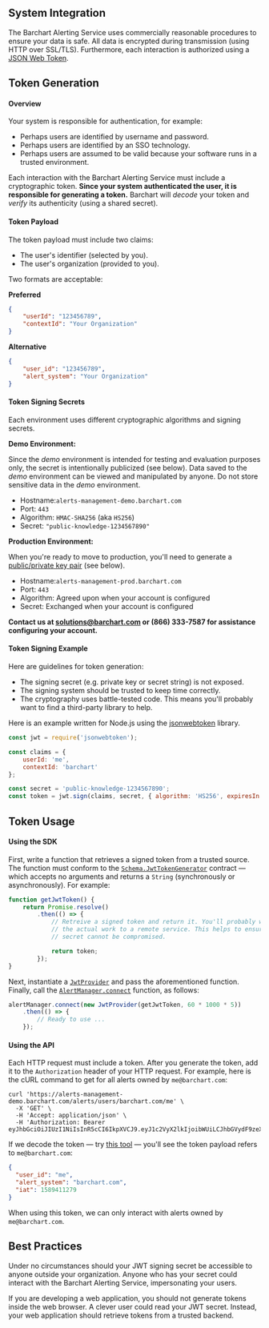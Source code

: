 ## System Integration

The Barchart Alerting Service uses commercially reasonable procedures to ensure your data is safe. All data is encrypted during transmission (using HTTP over SSL/TLS). Furthermore, each interaction is authorized using a [JSON Web Token](https://en.wikipedia.org/wiki/JSON_Web_Token).

## Token Generation

#### Overview

Your system is responsible for authentication, for example:

* Perhaps users are identified by username and password.
* Perhaps users are identified by an SSO technology.
* Perhaps users are assumed to be valid because your software runs in a trusted environment.

Each interaction with the Barchart Alerting Service must include a cryptographic token. **Since your system authenticated the user, it is responsible for generating a token.** Barchart will _decode_ your token and _verify_ its authenticity (using a shared secret).

#### Token Payload

The token payload must include two claims:

* The user's identifier (selected by you).
* The user's organization (provided to you).

Two formats are acceptable:

**Preferred**

```json
{
	"userId": "123456789",
	"contextId": "Your Organization"
}
```

**Alternative**

```json
{
	"user_id": "123456789",
	"alert_system": "Your Organization"
}
```

#### Token Signing Secrets

Each environment uses different cryptographic algorithms and signing secrets.

**Demo Environment:**

Since the _demo_ environment is intended for testing and evaluation purposes only, the secret is intentionally publicized (see below). Data saved to the _demo_ environment can be viewed and manipulated by anyone. Do not store sensitive data in the _demo_ environment.

* Hostname:```alerts-management-demo.barchart.com```
* Port: ```443```
* Algorithm: ```HMAC-SHA256``` (aka ```HS256```)
* Secret: ```"public-knowledge-1234567890"```

**Production Environment:**

When you're ready to move to production, you'll need to generate a [public/private key pair](https://en.wikipedia.org/wiki/Public-key_cryptography) (see below).

* Hostname:```alerts-management-prod.barchart.com```
* Port: ```443```
* Algorithm: Agreed upon when your account is configured
* Secret: Exchanged when your account is configured

**Contact us at solutions@barchart.com or (866) 333-7587 for assistance configuring your account.**

#### Token Signing Example

Here are guidelines for token generation:

* The signing secret (e.g. private key or secret string) is not exposed.
* The signing system should be trusted to keep time correctly.
* The cryptography uses battle-tested code. This means you'll probably want to find a third-party library to help.

Here is an example written for Node.js using the [jsonwebtoken](https://github.com/auth0/node-jsonwebtoken#readme) library.

```js
const jwt = require('jsonwebtoken');

const claims = {
	userId: 'me',
	contextId: 'barchart'
};

const secret = 'public-knowledge-1234567890';
const token = jwt.sign(claims, secret, { algorithm: 'HS256', expiresIn: '2 days' });
```

## Token Usage

#### Using the SDK

First, write a function that retrieves a signed token from a trusted source. The function must conform to the [```Schema.JwtTokenGenerator```](/content/sdk/lib-security?id=callbacksjwttokengenerator) contract — which accepts no arguments and returns a ```String``` (synchronously or asynchronously). For example:

```js
function getJwtToken() {
	return Promise.resolve()
		.then(() => {
			// Retreive a signed token and return it. You'll probably want to delegate
			// the actual work to a remote service. This helps to ensure your JWT signing
			// secret cannot be compromised.

			return token;
		});
}
```

Next, instantiate a [```JwtProvider```](/content/sdk/lib-security?id=jwtprovider) and pass the aforementioned function. Finally, call the [```AlertManager.connect```](/content/sdk/lib?id=alertmanagerconnect) function, as follows:

```js
alertManager.connect(new JwtProvider(getJwtToken, 60 * 1000 * 5))
	.then(() => {
		// Ready to use ...
	});
```

#### Using the API

Each HTTP request must include a token. After you generate the token, add it to the ```Authorization``` header of your HTTP request. For example, here is the cURL command to get for all alerts owned by ```me@barchart.com```:

```shell
curl 'https://alerts-management-demo.barchart.com/alerts/users/barchart.com/me' \
  -X 'GET' \
  -H 'Accept: application/json' \
  -H 'Authorization: Bearer eyJhbGciOiJIUzI1NiIsInR5cCI6IkpXVCJ9.eyJ1c2VyX2lkIjoibWUiLCJhbGVydF9zeXN0ZW0iOiJiYXJjaGFydC5jb20iLCJpYXQiOjE1ODk0MTEyNzl9.SxyC8s_CKhPyzcNmM_h_TRMiNSx3YstKGmAb2IOWqgM'
```

If we decode the token — try [this tool](https://jwt.io/) — you'll see the token payload refers to ```me@barchart.com```:

```json
{
  "user_id": "me",
  "alert_system": "barchart.com",
  "iat": 1589411279
}
```

When using this token, we can only interact with alerts owned by ```me@barchart.com```.

## Best Practices

Under no circumstances should your JWT signing secret be accessible to anyone outside your organization. Anyone who has your secret could interact with the Barchart Alerting Service, impersonating your users.

If you are developing a web application, you should not generate tokens inside the web browser. A clever user could read your JWT secret. Instead, your web application should retrieve tokens from a trusted backend.